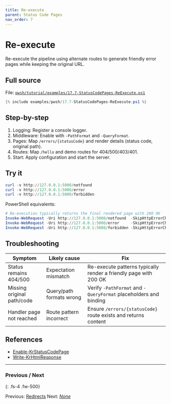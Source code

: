 ```yaml
---
title: Re-execute
parent: Status Code Pages
nav_order: 7
---
```


# Re-execute

Re-execute the pipeline using alternate routes to generate friendly error pages while keeping the original URL.

## Full source

File: [`pwsh/tutorial/examples/17.7-StatusCodePages-ReExecute.ps1`][17.7-StatusCodePages-ReExecute.ps1]

```powershell
{% include examples/pwsh/17.7-StatusCodePages-ReExecute.ps1 %}
```

## Step-by-step

1. Logging: Register a console logger.
2. Middleware: Enable with `-PathFormat` and `-QueryFormat`.
3. Pages: Map `/errors/{statusCode}` and render details (status code, original path).
4. Routes: Map `/hello` and demo routes for 404/500/403/401.
5. Start: Apply configuration and start the server.

## Try it

```powershell
curl -v http://127.0.0.1:5000/notfound
curl -v http://127.0.0.1:5000/error
curl -v http://127.0.0.1:5000/forbidden
```

PowerShell equivalents:

```powershell
# Re-execution typically returns the final rendered page with 200 OK
Invoke-WebRequest -Uri http://127.0.0.1:5000/notfound  -SkipHttpErrorCheck | Select-Object StatusCode, Content | Format-List
Invoke-WebRequest -Uri http://127.0.0.1:5000/error     -SkipHttpErrorCheck | Select-Object StatusCode, Content | Format-List
Invoke-WebRequest -Uri http://127.0.0.1:5000/forbidden -SkipHttpErrorCheck | Select-Object StatusCode, Content | Format-List
```

## Troubleshooting

| Symptom | Likely cause | Fix |
|--------|---------------|-----|
| Status remains 404/500 | Expectation mismatch | Re-execute patterns typically render a friendly page with 200 OK |
| Missing original path/code | Query/path formats wrong | Verify `-PathFormat` and `-QueryFormat` placeholders and binding |
| Handler page not reached | Route pattern incorrect | Ensure `/errors/{statusCode}` route exists and returns content |

## References

- [Enable-KrStatusCodePage][Enable-KrStatusCodePage]
- [Write-KrHtmlResponse][Write-KrHtmlResponse]

---

### Previous / Next

{: .fs-4 .fw-500}

Previous: [Redirects](./6.Redirects.md)
Next: [_None_](.)

[17.7-StatusCodePages-ReExecute.ps1]: /pwsh/tutorial/examples/17.7-StatusCodePages-ReExecute.ps1
[Enable-KrStatusCodePage]: /pwsh/cmdlets/Enable-KrStatusCodePage
[Write-KrHtmlResponse]: /pwsh/cmdlets/Write-KrHtmlResponse
